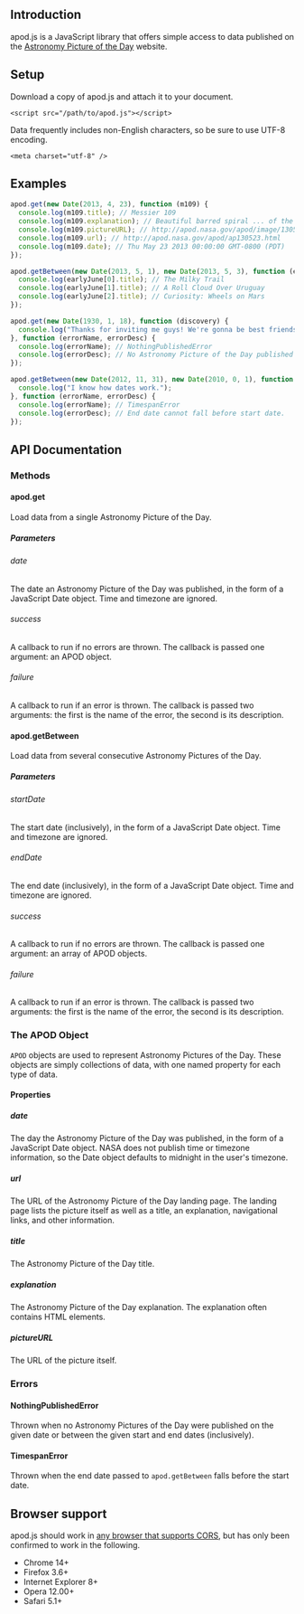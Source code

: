 ## Introduction

apod.js is a JavaScript library that offers simple access to data published on the [Astronomy Picture of the Day](http://apod.nasa.gov/apod/archivepix.html) website.

## Setup

Download a copy of apod.js and attach it to your document.

    <script src="/path/to/apod.js"></script>

Data frequently includes non-English characters, so be sure to use UTF-8 encoding.

    <meta charset="utf-8" />

## Examples

```javascript
apod.get(new Date(2013, 4, 23), function (m109) {
  console.log(m109.title); // Messier 109
  console.log(m109.explanation); // Beautiful barred spiral ... of the larger M109.
  console.log(m109.pictureURL); // http://apod.nasa.gov/apod/image/1305/m109franke2400.jpg
  console.log(m109.url); // http://apod.nasa.gov/apod/ap130523.html
  console.log(m109.date); // Thu May 23 2013 00:00:00 GMT-0800 (PDT)
});

apod.getBetween(new Date(2013, 5, 1), new Date(2013, 5, 3), function (earlyJune) {
  console.log(earlyJune[0].title); // The Milky Trail
  console.log(earlyJune[1].title); // A Roll Cloud Over Uruguay
  console.log(earlyJune[2].title); // Curiosity: Wheels on Mars
});

apod.get(new Date(1930, 1, 18), function (discovery) {
  console.log("Thanks for inviting me guys! We're gonna be best friends forever!");
}, function (errorName, errorDesc) {
  console.log(errorName); // NothingPublishedError
  console.log(errorDesc); // No Astronomy Picture of the Day published on specified date.
});

apod.getBetween(new Date(2012, 11, 31), new Date(2010, 0, 1), function (recentYears) {
  console.log("I know how dates work.");
}, function (errorName, errorDesc) {
  console.log(errorName); // TimespanError
  console.log(errorDesc); // End date cannot fall before start date.
});
```

## API Documentation

### Methods

#### apod.get

Load data from a single Astronomy Picture of the Day.

##### Parameters

###### date

The date an Astronomy Picture of the Day was published, in the form of a JavaScript Date object. Time and timezone are ignored.

###### success

A callback to run if no errors are thrown. The callback is passed one argument: an APOD object.

###### failure

A callback to run if an error is thrown. The callback is passed two arguments: the first is the name of the error, the second is its description.

#### apod.getBetween

Load data from several consecutive Astronomy Pictures of the Day.

##### Parameters

###### startDate

The start date (inclusively), in the form of a JavaScript Date object. Time and timezone are ignored.

###### endDate

The end date (inclusively), in the form of a JavaScript Date object. Time and timezone are ignored.

###### success

A callback to run if no errors are thrown. The callback is passed one argument: an array of APOD objects.

###### failure

A callback to run if an error is thrown. The callback is passed two arguments: the first is the name of the error, the second is its description.

### The APOD Object

`APOD` objects are used to represent Astronomy Pictures of the Day. These objects are simply collections of data, with one named property for each type of data.

#### Properties

##### date

The day the Astronomy Picture of the Day was published, in the form of a JavaScript Date object. NASA does not publish time or timezone information, so the Date object defaults to midnight in the user's timezone.

##### url

The URL of the Astronomy Picture of the Day landing page. The landing page lists the picture itself as well as a title, an explanation, navigational links, and other information.

##### title

The Astronomy Picture of the Day title.

##### explanation

The Astronomy Picture of the Day explanation. The explanation often contains HTML elements.

##### pictureURL

The URL of the picture itself.

### Errors

#### NothingPublishedError

Thrown when no Astronomy Pictures of the Day were published on the given date or between the given start and end dates (inclusively).

#### TimespanError

Thrown when the end date passed to `apod.getBetween` falls before the start date.

## Browser support

apod.js should work in [any browser that supports CORS](http://caniuse.com/cors), but has only been confirmed to work in the following.

* Chrome 14+
* Firefox 3.6+
* Internet Explorer 8+
* Opera 12.00+
* Safari 5.1+
